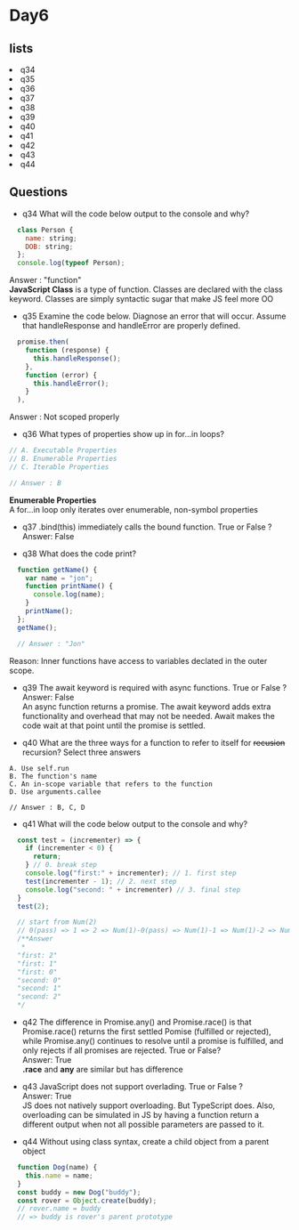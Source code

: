# Day6

## **lists**
<li>q34</li>
<li>q35</li>
<li>q36</li>
<li>q37</li>
<li>q38</li>
<li>q39</li>
<li>q40</li>
<li>q41</li>
<li>q42</li>
<li>q43</li>
<li>q44</li>

## **Questions**
* q34
What will the code below output to the console and why?
```js
  class Person {
    name: string;
    DOB: string;
  };
  console.log(typeof Person);
```
Answer : "function" <br />
**JavaScript Class** is a type of function. Classes are declared with the class keyword. Classes are simply syntactic sugar that make JS feel more OO

* q35
Examine the code below. Diagnose an error that will occur. Assume that handleResponse and handleError are properly defined.
```js
  promise.then(
    function (response) {
      this.handleResponse();
    },
    function (error) {
      this.handleError();
    }
  ),
```

Answer : Not scoped properly

* q36
What types of properties show up in for...in loops?
```js
// A. Executable Properties
// B. Enumerable Properties
// C. Iterable Properties

// Answer : B
```
**Enumerable Properties**<br />
A for...in loop only iterates over enumerable, non-symbol properties

* q37
.bind(this) immediately calls the bound function. True or False ?<br />
Answer: False

* q38
What does the code print?
```js
  function getName() {
    var name = "jon";
    function printName() {
      console.log(name);
    }
    printName();
  };
  getName();

  // Answer : "Jon"
```
Reason: Inner functions have access to variables declated in the outer scope.

* q39
The await keyword is required with async functions. True or False ?<br />
Answer: False <br />
An async function returns a promise. The await keyword adds extra functionality and overhead that may not be needed. Await makes the code wait at that point until the promise is settled.

* q40
What are the three ways for a function to refer to itself for ~~recusion~~ recursion? Select three answers
```
A. Use self.run
B. The function's name
C. An in-scope variable that refers to the function
D. Use arguments.callee

// Answer : B, C, D
```
* q41
What will the code below output to the console and why?
```js
  const test = (incrementer) => {
    if (incrementer < 0) {
      return;
    } // 0. break step
    console.log("first:" + incrementer); // 1. first step
    test(incrementer - 1); // 2. next step
    console.log("second: " + incrementer) // 3. final step 
  }
  test(2);

  // start from Num(2)
  // 0(pass) => 1 => 2 => Num(1)-0(pass) => Num(1)-1 => Num(1)-2 => Num(0)-0(pass) => Num(0)-1 => Num(0)-2 => Num(-1)-0(break) => Num(0)-3 => Num(1)-3 => Num(2)-3
  /**Answer
   * 
  "first: 2"
  "first: 1"
  "first: 0"
  "second: 0"
  "second: 1"
  "second: 2"
  */
```
* q42
The difference in Promise.any() and Promise.race() is that Promise.race() returns the first settled Pomise (fulfilled or rejected), while Promise.any() continues to resolve until a promise is fulfilled, and only rejects if all promises are rejected. True or False? <br />
Answer: True<br />
**.race** and **any** are similar but has difference

* q43
JavaScript does not support overlading. True or False ?<br />
Answer: True<br />
JS does not natively support overloading. But TypeScript does. Also, overloading can be simulated in JS by having a function return a different output when not all possible parameters are passed to it.

* q44
Without using class syntax, create a child object from a parent object
```js
  function Dog(name) {
    this.name = name;
  }
  const buddy = new Dog("buddy");
  const rover = Object.create(buddy);
  // rover.name = buddy
  // => buddy is rover's parent prototype
```